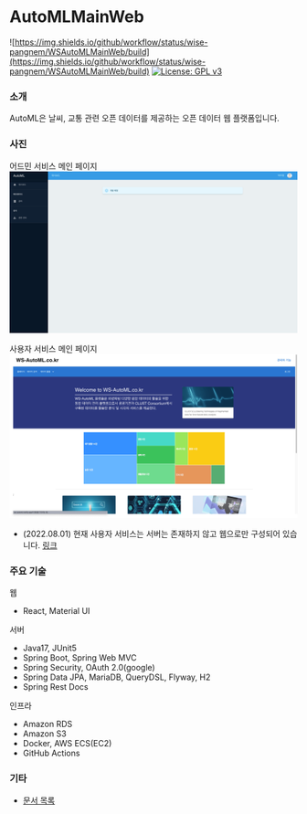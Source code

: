 # AutoMLMainWeb

![https://img.shields.io/github/workflow/status/wise-pangnem/WSAutoMLMainWeb/build](https://img.shields.io/github/workflow/status/wise-pangnem/WSAutoMLMainWeb/build)
[![License: GPL v3](https://img.shields.io/badge/License-GPLv3-blue.svg)](https://www.gnu.org/licenses/gpl-3.0)

### 소개

AutoML은 날씨, 교통 관련 오픈 데이터를 제공하는 오픈 데이터 웹 플랫폼입니다.

### 사진

어드민 서비스 메인 페이지
![admin-service-main-page.png](images/admin-service-main-page.png)

사용자 서비스 메인 페이지
![user-service-main-page.png](images/user-service-main-page.png)

- (2022.08.01) 현재 사용자 서비스는 서버는 존재하지 않고 웹으로만 구성되어 있습니다. [링크](https://ws-automl.netlify.app/)

### 주요 기술

웹

- React, Material UI

서버

- Java17, JUnit5
- Spring Boot, Spring Web MVC
- Spring Security, OAuth 2.0(google)
- Spring Data JPA, MariaDB, QueryDSL, Flyway, H2
- Spring Rest Docs

인프라

- Amazon RDS
- Amazon S3
- Docker, AWS ECS(EC2)
- GitHub Actions

### 기타

- [문서 목록](./docs)
